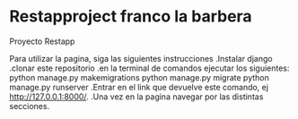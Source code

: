 # Restapproject franco la barbera
Proyecto Restapp

Para utilizar la pagina, siga las siguientes instrucciones 
.Instalar django 
.clonar este repositorio 
.en la terminal de comandos ejecutar los siguientes: 
  python manage.py makemigrations 
  python manage.py migrate 
  python manage.py runserver 
.Entrar en el link que devuelve este comando, ej http://127.0.0.1:8000/. 
.Una vez en la pagina navegar por las distintas secciones.
